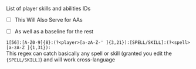 List of player skills and abilities IDs

- [ ] This Will Also Serve for AAs  
- [ ] As well as a baseline for the rest


`1[56]:[A-Z0-9]{8}:(?<player>[a-zA-Z-' ]{3,21}):[SPELL/SKILL]:(?<spell>[a-zA-Z ]{1,31}):`  
This regex can catch basically any spell or skill (granted you edit the `{SPELL/SKILL]`) and will work cross-language
